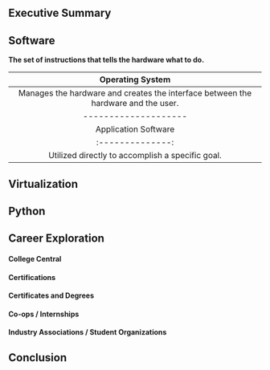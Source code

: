 ## Executive Summary
## Software

**The set of instructions that tells the hardware what to do.**

|Operating System|
|:--------------:|
|Manages the hardware and creates the interface between the hardware and the user.|
|--------------------|
|Application Software|
|:--------------:|
|Utilized directly to accomplish a specific goal.|


## Virtualization
## Python
## Career Exploration
#### College Central
#### Certifications
#### Certificates and Degrees
#### Co-ops / Internships
#### Industry Associations / Student Organizations
## Conclusion
